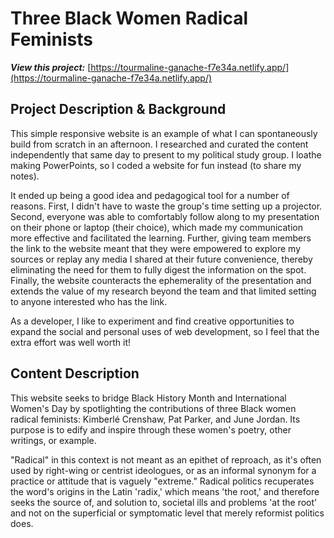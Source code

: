 # Three Black Women Radical Feminists

**_View this project:_** [https://tourmaline-ganache-f7e34a.netlify.app/](https://tourmaline-ganache-f7e34a.netlify.app/)

## Project Description & Background

This simple responsive website is an example of what I can spontaneously build from scratch in an afternoon. I researched and curated the content independently that same day to present to my political study group. I loathe making PowerPoints, so I coded a website for fun instead (to share my notes).

It ended up being a good idea and pedagogical tool for a number of reasons. First, I didn't have to waste the group's time setting up a projector. Second, everyone was able to comfortably follow along to my presentation on their phone or laptop (their choice), which made my communication more effective and facilitated the learning. Further, giving team members the link to the website meant that they were empowered to explore my sources or replay any media I shared at their future convenience, thereby eliminating the need for them to fully digest the information on the spot. Finally, the website counteracts the ephemerality of the presentation and extends the value of my research beyond the team and that limited setting to anyone interested who has the link.

As a developer, I like to experiment and find creative opportunities to expand the social and personal uses of web development, so I feel that the extra effort was well worth it!

## Content Description

This website seeks to bridge Black History Month and International Women's Day by spotlighting the contributions of three Black women radical feminists: Kimberlé Crenshaw, Pat Parker, and June Jordan. Its purpose is to edify and inspire through these women's poetry, other writings, or example.

"Radical" in this context is not meant as an epithet of reproach, as it's often used by right-wing or centrist ideologues, or as an informal synonym for a practice or attitude that is vaguely "extreme." Radical politics recuperates the word's origins in the Latin 'radix,' which means 'the root,' and therefore seeks the source of, and solution to, societal ills and problems 'at the root' and not on the superficial or symptomatic level that merely reformist politics does.
